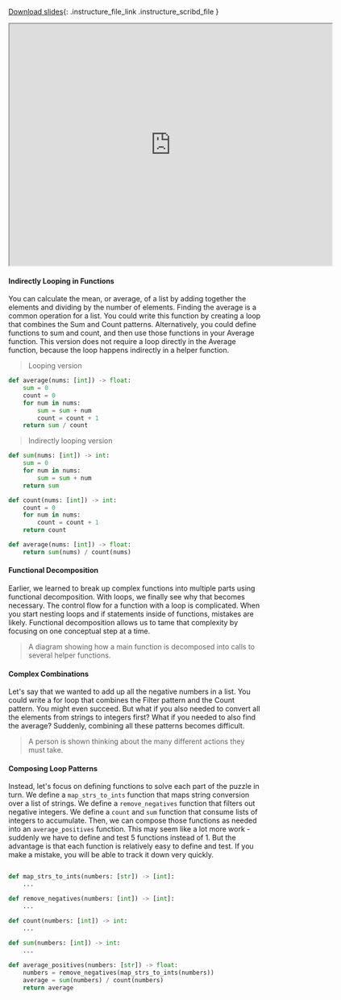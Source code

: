 
[Download slides](https://udel.instructure.com/files/78929708/download){: .instructure_file_link .instructure_scribd_file }


<iframe style="width: 640px; height: 480px;" width="300" height="150" allowfullscreen="allowfullscreen" webkitallowfullscreen="webkitallowfullscreen" mozallowfullscreen="mozallowfullscreen"
title="Introduction.pdf"
src="https://www.youtube.com/embed/iWMunO9dNp0?feature=oembed&amp;rel=0" 
></iframe>



#### Indirectly Looping in Functions

You can calculate the mean, or average, of a list by adding together the elements and dividing by the number of elements.
Finding the average is a common operation for a list.
You could write this function by creating a loop that combines the Sum and Count patterns.
Alternatively, you could define functions to sum and count, and then use those functions in your Average function.
This version does not require a loop directly in the Average function, because the loop happens indirectly in a helper function.

> Looping version

```python
def average(nums: [int]) -> float:
    sum = 0
    count = 0
    for num in nums:
        sum = sum + num
        count = count + 1
    return sum / count
```

> Indirectly looping version

```python
def sum(nums: [int]) -> int:
    sum = 0
    for num in nums:
        sum = sum + num
    return sum

def count(nums: [int]) -> int:
    count = 0
    for num in nums:
        count = count + 1
    return count

def average(nums: [int]) -> float:
    return sum(nums) / count(nums)
```

#### Functional Decomposition

Earlier, we learned to break up complex functions into multiple parts using functional decomposition.
With loops, we finally see why that becomes necessary.
The control flow for a function with a loop is complicated.
When you start nesting loops and if statements inside of functions, mistakes are likely.
Functional decomposition allows us to tame that complexity by focusing on one conceptual step at a time.

> A diagram showing how a main function is decomposed into calls to several helper functions.

#### Complex Combinations

Let's say that we wanted to add up all the negative numbers in a list.
You could write a for loop that combines the Filter pattern and the Count pattern.
You might even succeed.
But what if you also needed to convert all the elements from strings to integers first?
What if you needed to also find the average?
Suddenly, combining all these patterns becomes difficult.

> A person is shown thinking about the many different actions they must take.

#### Composing Loop Patterns

Instead, let's focus on defining functions to solve each part of the puzzle in turn.
We define a `map_strs_to_ints` function that maps string conversion over a list of strings.
We define a `remove_negatives` function that filters out negative integers.
We define a `count` and `sum` function that consume lists of integers to accumulate.
Then, we can compose those functions as needed into an `average_positives` function.
This may seem like a lot more work - suddenly we have to define and test 5 functions instead of 1.
But the advantage is that each function is relatively easy to define and test.
If you make a mistake, you will be able to track it down very quickly.


```python

def map_strs_to_ints(numbers: [str]) -> [int]:
    ...

def remove_negatives(numbers: [int]) -> [int]:
    ...

def count(numbers: [int]) -> int:
    ...

def sum(numbers: [int]) -> int:
    ...
    
def average_positives(numbers: [str]) -> float:
    numbers = remove_negatives(map_strs_to_ints(numbers))
    average = sum(numbers) / count(numbers)
    return average
```